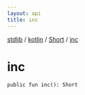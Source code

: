 ```yaml
---
layout: api
title: inc
---
```

[stdlib](../../index.html) / [kotlin](../index.html) / [Short](index.html) / [inc](inc.html)

# inc

```
public fun inc(): Short
```
